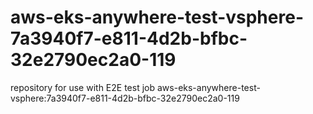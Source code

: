 # aws-eks-anywhere-test-vsphere-7a3940f7-e811-4d2b-bfbc-32e2790ec2a0-119
repository for use with E2E test job aws-eks-anywhere-test-vsphere:7a3940f7-e811-4d2b-bfbc-32e2790ec2a0-119
